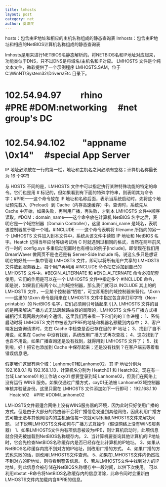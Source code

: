 ```yaml
---
title: lmhosts
layout: post
category: net
author: 夏泽民
---
```

hosts：包含由IP地址和相应的主机名称组成的静态查询表
lmhosts：包含由IP地址和相应的NetBIOS计算机名称组成的静态查询表
<!-- more -->
lmhosts是用来进行NETBIOS名静态解析的。将NETBIOS名和IP地址对应起来，功能类似于DNS，只不过DNS是将域名/主机名和IP对应。 LMHOSTS 文件是个纯文本文件，微软提供了一个示例程序 LMHOSTS.SAM，位于 C:\WinNT\System32\Drivers\Etc 目录下。

 # 102.54.94.97　　 rhino　　　　　 #PRE #DOM:networking　     #net group's DC
 # 102.54.94.102　　"appname　　\0x14"　 #special App Server
IP 地址必须放在一行的第一栏，地址和主机名之间必须有空格；计算机名称最长为 16 个字符

与 HOSTS 不同的是，LMHOSTS 文件中可以指定执行某种特殊功能的特定的命令。它们也是用 # 标记的，但如果看到有下面的特殊字符串，则表明其为命令字：#PRE——这个命令放在 IP 地址和名称后面，表示当系统启动时，先将这个地址预先载入（Preload）到 Cache（内存高速缓存）中。查询时，系统先从 Cache 中开始，如果失败，再利用广播，再失败，才到本 LMHOSTS 文件中顺序读取。#DOM：domain_name——这个命令放在计算机 NetBIOS 名字之后，表明它是一个域控制器（Domain Controller），这里 domani_name 是域名，表明该控制器属于哪一个域。#INCLUDE ——这个命令表明将 filename 所指向的另一个 LMHOSTS 文件加入到本文件中，系统从该文件中读取 IP 地址和 NetBIOS 名字。Heatch 记得当年应付等级考试啃 C 时就遇到过相同的格式，当然在两年前风行一时的 config.sys 多重启动配置时也有相似的例子[Include]，即使现在我们用 DreamWaver 做网页不是也还是有 Server-Side Include 吗，说这么多只是想证明它的好处——集中管理 LMHOSTS 文件，即可以将所有用户共享的 LMHOSTS 文件放到服务器上，每个用户再利用 #INCLUDE 命令把它添加到自己的 LMHOSTS 文件中。#BEGIN_ALTERNATE 和 #END_ALTERNATE 命令必须配套使用，它们的作用是可以在一个 LMHOSTS 文件中指定多个 #INCLUDE 命令，即是说，如果我们有两个以上的域控制器，那么我们就可以 INCLUDE 其上的的 LMHOSTS 文件，一旦某个控制器“牺牲”，可立即用别的域控制器来替代。\0xnn——这里的 \0xnn 命令是用来在 LMHOSTS 文件中指定包含非打印字符（Non-printable）的 NetBIOS 名字，它们必须用引号括起来
引入 LMHOSTS 文件的目的是用来解决广播方式无法跨越路由器的局限的，LMHOSTS 文件与广播方式相辅相行实现网段内外的全通信。这里我们再来看一下它们的的工作进程：
1、系统启动时将 LMHOSTS 文件中被设为#PRE的地址和机器名预载到内存中；
2、客户端发出查询请求时，先在 Cache 中检查是否已存在目的 IP 地址；
3、找到了自不用说，如果在 Cache 中没有找到，系统改用广播方式再次查找；
4、这次找到了也自不用说，如果广播查询还是没有找到，就得用到 LMHOSTS 文件了；
5、找到啦，好！把它也添加到 Cache 中保存起来；还是没有找到？在客户端去等着看错误信息吧。

假定我们这里有两个域：Lanhome01和Lanhome02，其 IP 地址分别为 192.168.0.1 和 192.168.1.10，计算机名分别为 Heatch01 和 Heatch02，现在有一台域 Lanhome01 的工作站 cxy01 想要登录到域 Lanhome02，但我们在网络上没有运行 WINS 服务。如果仅通过广播方式，cxy01无法被 Lanhome02域控制器审核并验证身份。这里只需在 LMHOSTS 文件添加如下一行即可：
192.168.1.10 　Heatch02　#PRE #DOM:Lanhome02

LMHOSTS文件最适合网络上没有WINS服务器的环境，因为此时只好使用广播的方式。但是由于大部分的路由器不会将广播信息发送到其他网络，因此利用广播方式可能无法与其他网段内的主机通信每一次就可以利用LNHOSTS文件来解决问题。
以下说明LMHOSTS文件如何与广播方式互操作（假设网络上没有WINS服务器）
1、如果LMHOSTS文件内有项信息被设为#PE，则计算机启动时，此项信息就会预先被加载到NetBIOS名称缓存内。
2、当计算机要查询其他计算机的IP地址时，它会先检查NetBIOS名称缓存内是否已经存在此计算机的IP地址。
3、如果从NetBIOS名称缓存内找不到对方的IP地址，则改用广播的方式。
4、如果广播的方式也失败的话，则改用LMHOSTS文件查询。
5、如果在LMHOSTS文件内仍然找不到对方的IP地址，则将看到警告信息。
6、若从LMHOSTS文件中找到对方的IP地址，则此信息会被存储在NetBIOS名称缓存中一段时间，以供下次使用。
可以利用nbstat -R命令将NetBIOS名称缓存内的信息清除，此命令同时会重新由LMHOSTS文件内加载内含#PRE的信息。
